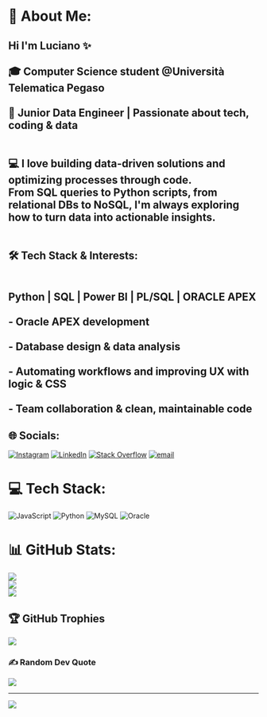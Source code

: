 # 💫 About Me:
## Hi I'm Luciano ✨<br><br>🎓 Computer Science student @Università Telematica Pegaso </br><br>🚀 Junior Data Engineer | Passionate about tech, coding & data </br><br><br>💻 I love building data-driven solutions and optimizing processes through code. <br>From SQL queries to Python scripts, from relational DBs to NoSQL, I'm always exploring how to turn data into actionable insights. </br><br><br>🛠️ Tech Stack & Interests: </br><br><br>Python | SQL | Power BI | PL/SQL | ORACLE APEX <br><br>- Oracle APEX development<br><br>- Database design & data analysis<br><br>- Automating workflows and improving UX with logic & CSS<br><br>- Team collaboration & clean, maintainable code<br>


## 🌐 Socials:
[![Instagram](https://img.shields.io/badge/Instagram-%23E4405F.svg?logo=Instagram&logoColor=white)](https://instagram.com/luc_is_dead) [![LinkedIn](https://img.shields.io/badge/LinkedIn-%230077B5.svg?logo=linkedin&logoColor=white)](www.linkedin.com/in/luciano-loglisci-a42595241) [![Stack Overflow](https://img.shields.io/badge/-Stackoverflow-FE7A16?logo=stack-overflow&logoColor=white)](https://stackoverflow.com/users/30225486) [![email](https://img.shields.io/badge/Email-D14836?logo=gmail&logoColor=white)](mailto:lucianologlisci86@gmail.com) 

# 💻 Tech Stack:
![JavaScript](https://img.shields.io/badge/javascript-%23323330.svg?style=for-the-badge&logo=javascript&logoColor=%23F7DF1E) ![Python](https://img.shields.io/badge/python-3670A0?style=for-the-badge&logo=python&logoColor=ffdd54) ![MySQL](https://img.shields.io/badge/mysql-4479A1.svg?style=for-the-badge&logo=mysql&logoColor=white) ![Oracle](https://img.shields.io/badge/Oracle-F80000?style=for-the-badge&logo=oracle&logoColor=white)
# 📊 GitHub Stats:
![](https://github-readme-stats.vercel.app/api?username=LucianoLoglisci&theme=dark&hide_border=false&include_all_commits=false&count_private=false)<br/>
![](https://nirzak-streak-stats.vercel.app/?user=LucianoLoglisci&theme=dark&hide_border=false)<br/>
![](https://github-readme-stats.vercel.app/api/top-langs/?username=LucianoLoglisci&theme=dark&hide_border=false&include_all_commits=false&count_private=false&layout=compact)

## 🏆 GitHub Trophies
![](https://github-profile-trophy.vercel.app/?username=LucianoLoglisci&theme=radical&no-frame=false&no-bg=false&margin-w=4)

### ✍️ Random Dev Quote
![](https://quotes-github-readme.vercel.app/api?type=horizontal&theme=radical)

---
[![](https://visitcount.itsvg.in/api?id=LucianoLoglisci&icon=0&color=0)](https://visitcount.itsvg.in)

<!-- Proudly created with GPRM ( https://gprm.itsvg.in ) -->
